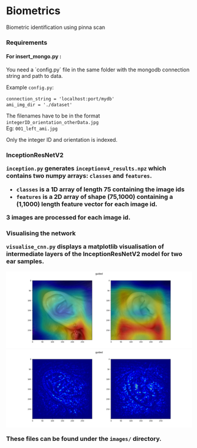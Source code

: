 # Biometrics
Biometric identification using pinna scan

<h3>Requirements</h3>
<h4>For insert_mongo.py :</h4>
You need a `config.py` file in the same folder with the mongodb connection string and path to data.

Example `config.py`:
```
connection_string = 'localhost:port/mydb'
ami_img_dir = './dataset'
```
The filenames have to be in the format `integerID_orientation_otherData.jpg`<br/>Eg: `001_left_ami.jpg`

Only the integer ID and orientation is indexed.

<h3>InceptionResNetV2

`inception.py` generates `inceptionv4_results.npz` which contains two numpy arrays: `classes` and `features`.
- `classes` is a 1D array of length 75 containing the image ids
- `features` is a 2D array of shape (75,1000) containing a (1,1000) length feature vector for each image id.

3 images are processed for each image id.

<h3>Visualising the network

`visualise_cnn.py` displays a matplotlib visualisation of intermediate layers of the InceptionResNetV2 model for two ear samples.

<img src='images/inceptionv4_test_06042018_2152.png'>

<img src='images/inceptionv4_test_06042018_2152_2.png'>

These files can be found under the `images/` directory.
